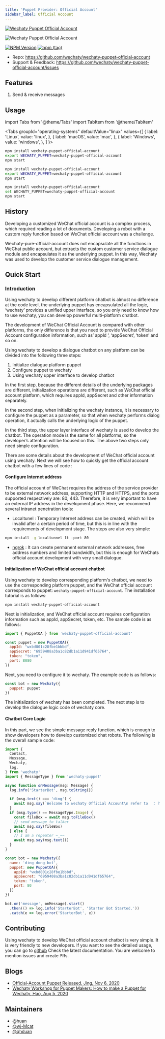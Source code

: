 ```yaml
---
title: 'Puppet Provider: Official Account'
sidebar_label: Official Account
---
```


[![Wechaty Puppet Official Account](https://img.shields.io/badge/Puppet-Official%20Account-blueviolet)](official-account)

![Wechaty Puppet Official Account](https://raw.githubusercontent.com/wechaty/wechaty-puppet-official-account/HEAD/docs/images/wechaty-puppet-official-account.png)

[![NPM Version](https://badge.fury.io/js/wechaty-puppet-official-account.svg)](https://badge.fury.io/js/wechaty-puppet-official-account)
[![npm (tag)](https://img.shields.io/npm/v/wechaty-puppet-official-account/next.svg)](https://www.npmjs.com/package/wechaty-puppet-official-account?activeTab=versions)

- Repo: <https://github.com/wechaty/wechaty-puppet-official-account>
- Support & Feedback: <https://github.com/wechaty/wechaty-puppet-official-account/issues>

## Features

1. Send & receive messages

## Usage

<!-- MDX import -->
import Tabs from '@theme/Tabs'
import TabItem from '@theme/TabItem'

<Tabs
  groupId="operating-systems"
  defaultValue="linux"
  values={[
    { label: 'Linux',   value: 'linux', },
    { label: 'macOS',   value: 'mac', },
    { label: 'Windows', value: 'windows', },
  ]
}>

<TabItem value="linux">

```sh
npm install wechaty-puppet-official-account
export WECHATY_PUPPET=wechaty-puppet-official-account
npm start
```

</TabItem>
<TabItem value="mac">

```sh
npm install wechaty-puppet-official-account
export WECHATY_PUPPET=wechaty-puppet-official-account
npm start
```

</TabItem>
<TabItem value="windows">

```sh
npm install wechaty-puppet-official-account
set WECHATY_PUPPET=wechaty-puppet-official-account
npm start
```

</TabItem>
</Tabs>

## History

Developing a customized WeChat official account is a complex process, which required reading a lot of documents. Developing a robot with a custom reply function based on WeChat official account was a challenge.

Wechaty-pure-official-account does not encapsulate all the functions in WeChat public account, but extracts the custom customer service dialogue module and encapsulates it as the underlying puppet. In this way, Wechaty was used to develop the customer service dialogue management.

## Quick Start

### Introduction

Using wechaty to develop different platform chatbot is almost no difference at the code level, the underlying puppet has encapsulated all the logic, ‘wechaty’ provides a unified upper interface, so you only need to know how to use wechaty, you can develop powerful multi-platform chatbot.

The development of WeChat Official Account is compared with other platforms, the only difference is that you need to provide WeChat Official Account configuration information, such as’ appId ‘, ‘appSecret’, ‘token’ and so on.

Using wechaty to develop a dialogue chatbot on any platform can be divided into the following three steps:

1. Initialize dialogue platform puppet
2. Configure puppet to wechaty
3. Using wechaty upper interface to develop chatbot

In the first step, because the different details of the underlying packages are different, initialization operations are different, such as WeChat official account platform, which requires appId, appSecret and other information separately.

In the second step, when initializing the wechaty instance, it is necessary to configure the puppet as a parameter, so that when wechaty performs dialog operation, it actually calls the underlying logic of the puppet.

In the third step, the upper layer interface of wechaty is used to develop the chatbot. The operation mode is the same for all platforms, so the developer’s attention will be focused on this. The above two steps only need simple configuration.

There are some details about the development of WeChat official account using wechaty. Next we will see how to quickly get the official account chatbot with a few lines of code :

#### Configure Internet address

The official account of WeChat requires the address of the service provider to be external network address, supporting HTTP and HTTPS, and the ports supported respectively are: 80, 443. Therefore, it is very important to have an external IP address in the development phase. Here, we recommend several intranet penetration tools:

- Localtunel : Temporary Internet address can be created, which will be invalid after a certain period of time, but this is in line with the requirements of development stage. The steps are also very simple:

```sh
npm install -g localtunnel lt –port 80
```

- [ngrok](https://www.npmjs.com/package/ngrok) : It can create permanent external network addresses, free address numbers and limited bandwidth, but this is enough for WeChats official account development with very small dialogue.

#### Initialization of WeChat official account chatbot

Using wechaty to develop corresponding platform's chatbot, we need to use the corresponding platform puppet, and the WeChat official account corresponds to puppet: `wechaty-puppet-official-account`. The installation tutorial is as follows:

```sh
npm install wechaty-puppet-official-account
```

Next is initialization, and WeChat official account requires configuration information such as appId, appSecret, token, etc. The sample code is as follows:

```js
import { PuppetOA } from 'wechaty-puppet-official-account'

const puppet = new PuppetOA({
  appId: "wxbd801c28fbe1bbbd",
  appSecret: "6959408a3ba1c82db1a11d941df65764",
  token: "token",
  port: 8080
})
```

Next, you need to configure it to wechaty. The example code is as follows:

```js
const bot = new Wechaty({
  puppet: puppet
})
```

The initialization of wechaty has been completed. The next step is to develop the dialogue logic code of wechaty core.

#### Chatbot Core Logic

In this part, we see the simple message reply function, which is enough to show developers how to develop customized chat robots. The following is the overall sample code:

```js
import {
  Contact,
  Message,
  Wechaty,
  log,
} from 'wechaty'
import { MessageType } from 'wechaty-puppet'

async function onMessage(msg: Message) {
  log.info('StarterBot', msg.toString())

  if (msg.text() === 'ding') {
    await msg.say(`Welcome to wechaty Official Account\n refer to  ： http://www.wechaty.js.org 😄😄😄`)
  }
  if (msg.type() == MessageType.Image) {
    const fileBox = await msg.toFileBox()
    // send message to talker
    await msg.say(fileBox)
  } else {
    // I am a repeater ~_~~
    await msg.say(msg.text())
  }
}

const bot = new Wechaty({
  name: 'ding-dong-bot',
  puppet: new PuppetOA({
    appId: "wxbd801c28fbe1bbbd",
    appSecret: "6959408a3ba1c82db1a11d941df65764",
    token: "token",
    port: 80
  })
})

bot.on('message', onMessage).start()
  .then(() => log.info('StarterBot', 'Starter Bot Started.'))
  .catch(e => log.error('StarterBot', e))
```

## Contributing

Using wechaty to develop WeChat official account chatbot is very simple. It is very friendly to new developers. If you want to see the detailed usage, you can go to [github](https://github.com/wechaty/wechaty-puppet-official-account) Check the latest documentation. You are welcome to mention issues and create PRs.

## Blogs

- [Official-Account Puppet Released, Jing, Nov 6, 2020](https://wechaty.js.org/2020/11/06/wechaty-puppet-oa-released-en/)
- [Wechaty Workshop for Puppet Makers: How to make a Puppet for Wechaty, Hao, Aug 5, 2020](https://wechaty.js.org/2020/08/05/wechaty-puppet-maker/)

## Maintainers

- [@huan](https://wechaty.js.org/contributors/huan)
- [@wj-Mcat](https://wechaty.js.org/contributors/wj-mcat)
- [@qhduan](https://wechaty.js.org/contributors/qhduan)
